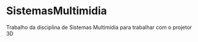 # SistemasMultimidia
Trabalho da disciplina de Sistemas Multimídia para trabalhar com o projetor 3D
